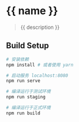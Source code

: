 # {{ name }}

> {{ description }}

## Build Setup

```bash
# 安装依赖
npm install # 或者使用 yarn

# 启动服务 localhost:8080
npm run serve

# 编译运行于测试环境
npm run staging

# 编译运行于正式环境
npm run build
```

